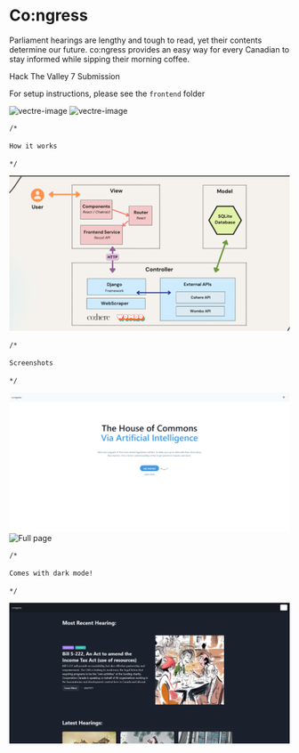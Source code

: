 # Co:ngress

Parliament hearings are lengthy and tough to read, yet their contents determine our future. co:ngress provides an easy way for every Canadian to stay informed while sipping their morning coffee.

Hack The Valley 7 Submission

For setup instructions, please see the `frontend` folder

<img width="820" alt="vectre-image" src="https://cdn.discordapp.com/attachments/1030527530639302741/1031203244766150667/5.png">
<img width="820" alt="vectre-image" src="https://cdn.discordapp.com/attachments/1030527530639302741/1031203263615352852/2323.png">

```
/*

How it works

*/
```

![System architecture](https://github.com/serhatgktp/Hack-The-Valley-7/blob/main/screenshots/6.png)


```
/*

Screenshots

*/
```

![Landing page](https://github.com/serhatgktp/Hack-The-Valley-7/blob/main/screenshots/1.png)
![Full page](https://github.com/serhatgktp/Hack-The-Valley-7/blob/main/screenshots/4.png)


```
/*

Comes with dark mode!

*/
```

![Dark mode](https://github.com/serhatgktp/Hack-The-Valley-7/blob/main/screenshots/5.png)